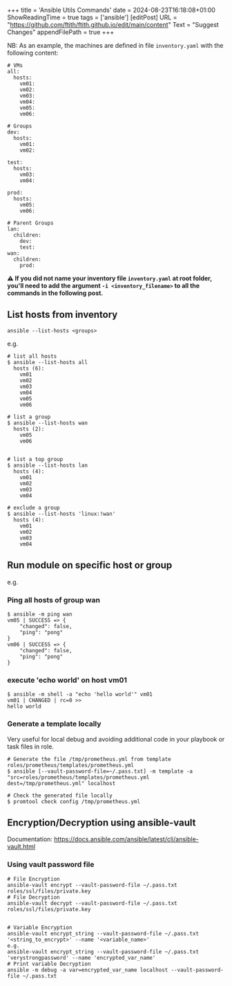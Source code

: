 +++
title = 'Ansible Utils Commands'
date = 2024-08-23T16:18:08+01:00
ShowReadingTime = true
tags = ['ansible']
[editPost]
URL = "https://github.com/ftith/ftith.github.io/edit/main/content"
Text = "Suggest Changes"
appendFilePath = true
+++

NB: As an example, the machines are defined in file `inventory.yaml` with the following content:
```
# VMs
all:
  hosts:
    vm01:
    vm02:
    vm03:
    vm04:
    vm05:
    vm06:

# Groups
dev:
  hosts:
    vm01:
    vm02:

test:
  hosts:
    vm03:
    vm04:

prod:
  hosts:
    vm05:
    vm06:

# Parent Groups
lan:
  children:
    dev:
    test:
wan:
  children:
    prod:
```

**⚠ If you did not name your inventory file `inventory.yaml` at root folder, you'll need to add the argument `-i <inventory_filename>` to all the commands in the following post.** 

## List hosts from inventory
```
ansible --list-hosts <groups>
```

e.g.
```
# list all hosts
$ ansible --list-hosts all
  hosts (6):
    vm01
    vm02
    vm03
    vm04
    vm05
    vm06

# list a group
$ ansible --list-hosts wan
  hosts (2):
    vm05
    vm06


# list a top group
$ ansible --list-hosts lan
  hosts (4):
    vm01
    vm02
    vm03
    vm04

# exclude a group
$ ansible --list-hosts 'linux:!wan'
  hosts (4):
    vm01
    vm02
    vm03
    vm04
```

## Run module on specific host or group
e.g.
### Ping all hosts of group wan
```
$ ansible -m ping wan
vm05 | SUCCESS => {
    "changed": false,
    "ping": "pong"
}
vm06 | SUCCESS => {
    "changed": false,
    "ping": "pong"
}
```
### execute 'echo world' on host vm01
```
$ ansible -m shell -a "echo 'hello world'" vm01
vm01 | CHANGED | rc=0 >>
hello world

```

### Generate a template locally 
Very useful for local debug and avoiding additional code in your playbook or task files in role.
```
# Generate the file /tmp/prometheus.yml from template roles/prometheus/templates/prometheus.yml
$ ansible [--vault-password-file=~/.pass.txt] -m template -a "src=roles/prometheus/templates/prometheus.yml dest=/tmp/prometheus.yml" localhost

# Check the generated file locally
$ promtool check config /tmp/prometheus.yml
```

## Encryption/Decryption using ansible-vault
Documentation: https://docs.ansible.com/ansible/latest/cli/ansible-vault.html
### Using vault password file
```
# File Encryption
ansible-vault encrypt --vault-password-file ~/.pass.txt roles/ssl/files/private.key
# File Decryption
ansible-vault decrypt --vault-password-file ~/.pass.txt roles/ssl/files/private.key


# Variable Encryption
ansible-vault encrypt_string --vault-password-file ~/.pass.txt '<string_to_encrypt>' --name '<variable_name>'
e.g.
ansible-vault encrypt_string --vault-password-file ~/.pass.txt 'verystrongpassword' --name 'encrypted_var_name'
# Print variable Decryption
ansible -m debug -a var=encrypted_var_name localhost --vault-password-file ~/.pass.txt

```
